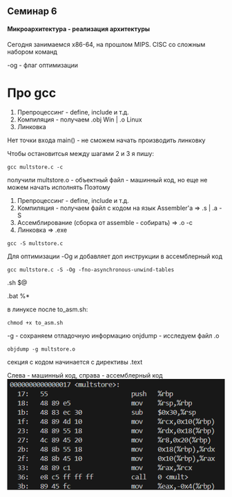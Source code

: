 ## Cеминар 6


#### Микроархитектура - реализация архитектуры
Сегодня занимаемся x86-64, на прошлом MIPS.
CISC со сложным набором команд

-og - флаг оптимизации

# Про gcc
1) Препроцессинг - define, include и т.д.
2) Компиляция - получаем .obj Win | .o Linux
3) Линковка

Нет точки входа main() - не сможем начать производить линковку

Чтобы остановитсья между шагами 2 и 3  я пишу:
```shell
gcc multstore.c -c
```
получили multstore.o - объектный файл - машинный код, но еще не можем начать исполнять
Поэтому
1) Препроцессинг - define, include и т.д.
2) Компиляция - получаем файл с кодом на язык Assembler'а => .s | .a               -S
3) Ассемблирование (сборка от assemble - собирать) => .o                           -c
4) Линковка => .exe

```shell
gcc -S multstore.c
```
Для оптимизации -Og и добавляет доп инструкции в ассемблерный код
```shell
gcc multstore.c -S -Og -fno-asynchronous-unwind-tables
```

.sh $@ 

.bat %*

в линуксе после to_asm.sh:
```shell
chmod +x to_asm.sh
```
-g - сохраняем отладочную информацию 
onjdump - исследуем файл .o
```shell
objdump -g multstore.o
```
секция с кодом начинается с директивы .text 

Слева - машинный код, справа - ассемблерный код
![alt text](image.png)
